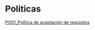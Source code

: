 # Politicas

[PO01_Política de aceptación de requisitos ](Politicas%20d2cd71f3c48c456e9a38a16b2508b6b9/PO01_Poli%CC%81tica%20de%20aceptacio%CC%81n%20de%20requisitos%20a7a71ac2e2af4e368174c668c798531e.md)
